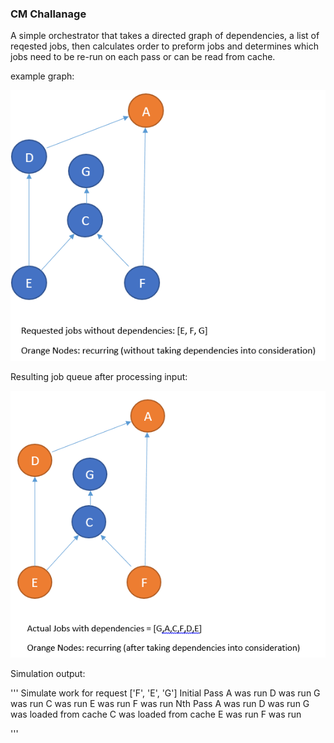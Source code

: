 ### CM Challanage

A simple orchestrator that takes a directed graph of dependencies, a list of reqested jobs, then calculates order to preform jobs and determines which jobs need to be re-run on each pass or can be read from cache.

example graph:

![Initial Graph](/figure1.png)

Resulting job queue after processing input:

![Job Queue](/figure2.png)

Simulation output:

'''
Simulate work for request ['F', 'E', 'G']
Initial Pass
A  was run
D  was run
G  was run
C  was run
E  was run
F  was run
Nth Pass
A  was run
D  was run
G  was loaded from cache
C  was loaded from cache
E  was run
F  was run

'''